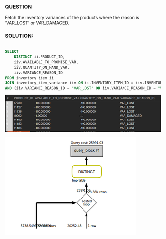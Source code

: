 ### QUESTION

Fetch the inventory variances of the products where the reason is ‘VAR_LOST’ or VAR_DAMAGED.

### SOLUTION:

```sql

SELECT
	DISTINCT ii.PRODUCT_ID, 
	iiv.AVAILABLE_TO_PROMISE_VAR,
	iiv.QUANTITY_ON_HAND_VAR,
	iiv.VARIANCE_REASON_ID 
FROM inventory_item ii 
JOIN inventory_item_variance iiv ON ii.INVENTORY_ITEM_ID = iiv.INVENTORY_ITEM_ID 
AND (iiv.VARIANCE_REASON_ID = "VAR_LOST" OR iiv.VARIANCE_REASON_ID = "VAR_DAMAGED");


```

![Alt text](image-1.png)

![Alt text](image-2.png)
